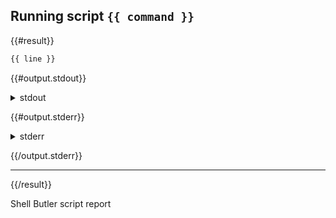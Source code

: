 ## Running script `{{ command }}`

{{#result}}

```bash
{{ line }}
```

{{#output.stdout}}

<details>
  <summary>stdout</summary>

```
{{ this }}
```

{{/output.stdout}}

</details>

{{#output.stderr}}

<details>
  <summary>stderr</summary>
  
  ```
  {{ this }}
  ```

</details>

{{/output.stderr}}

---

{{/result}}

Shell Butler script report
